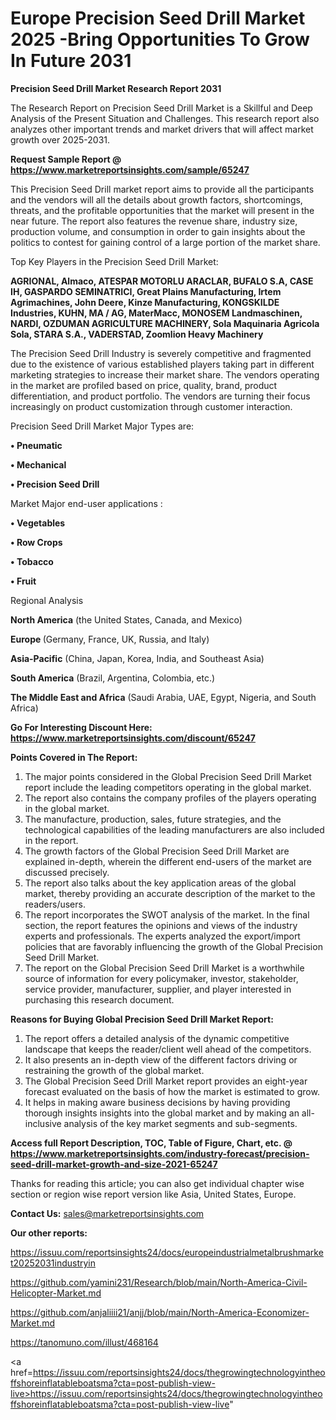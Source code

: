 # Europe Precision Seed Drill Market 2025 -Bring Opportunities To Grow In Future 2031

<strong>Precision Seed Drill Market Research Report 2031</strong>

The Research Report on Precision Seed Drill Market is a Skillful and Deep Analysis of the Present Situation and Challenges. This research report also analyzes other important trends and market drivers that will affect market growth over 2025-2031.

<strong>Request Sample Report @ <a href=https://www.marketreportsinsights.com/sample/65247>https://www.marketreportsinsights.com/sample/65247</a></strong>

This Precision Seed Drill market report aims to provide all the participants and the vendors will all the details about growth factors, shortcomings, threats, and the profitable opportunities that the market will present in the near future. The report also features the revenue share, industry size, production volume, and consumption in order to gain insights about the politics to contest for gaining control of a large portion of the market share.

Top Key Players in the Precision Seed Drill Market:

<strong>AGRIONAL, Almaco, ATESPAR MOTORLU ARACLAR, BUFALO S.A, CASE IH, GASPARDO SEMINATRICI, Great Plains Manufacturing, Irtem Agrimachines, John Deere, Kinze Manufacturing, KONGSKILDE Industries, KUHN, MA / AG, MaterMacc, MONOSEM Landmaschinen, NARDI, OZDUMAN AGRICULTURE MACHINERY, Sola Maquinaria Agricola Sola, STARA S.A., VADERSTAD, Zoomlion Heavy Machinery</strong>

The Precision Seed Drill Industry is severely competitive and fragmented due to the existence of various established players taking part in different marketing strategies to increase their market share. The vendors operating in the market are profiled based on price, quality, brand, product differentiation, and product portfolio. The vendors are turning their focus increasingly on product customization through customer interaction.

Precision Seed Drill Market Major Types are:

<strong>• Pneumatic

• Mechanical

• Precision Seed Drill</strong>

Market Major end-user applications :

<strong>• Vegetables

• Row Crops

• Tobacco

• Fruit</strong>

Regional Analysis

</u><strong><b>North America</b></strong> (the United States, Canada, and Mexico)

<strong><b>Europe </b></strong>(Germany, France, UK, Russia, and Italy)

<strong><b>Asia-Pacific</b></strong> (China, Japan, Korea, India, and Southeast Asia)

<strong><b>South America</b></strong> (Brazil, Argentina, Colombia, etc.)

<strong><b>The Middle East and Africa</b></strong> (Saudi Arabia, UAE, Egypt, Nigeria, and South Africa)

<strong>Go For Interesting Discount Here: <a href=https://www.marketreportsinsights.com/discount/65247>https://www.marketreportsinsights.com/discount/65247</a></strong>

<strong>Points Covered in The Report:</strong>
<ol>
  <li>The major points considered in the Global Precision Seed Drill Market report include the leading competitors operating in the global market.</li>
  <li>The report also contains the company profiles of the players operating in the global market.</li>
  <li>The manufacture, production, sales, future strategies, and the technological capabilities of the leading manufacturers are also included in the report.</li>
  <li>The growth factors of the Global Precision Seed Drill Market are explained in-depth, wherein the different end-users of the market are discussed precisely.</li>
  <li>The report also talks about the key application areas of the global market, thereby providing an accurate description of the market to the readers/users.</li>
  <li>The report incorporates the SWOT analysis of the market. In the final section, the report features the opinions and views of the industry experts and professionals. The experts analyzed the export/import policies that are favorably influencing the growth of the Global Precision Seed Drill Market.</li>
  <li>The report on the Global Precision Seed Drill Market is a worthwhile source of information for every policymaker, investor, stakeholder, service provider, manufacturer, supplier, and player interested in purchasing this research document.</li>
</ol>
<strong>Reasons for Buying Global Precision Seed Drill Market Report:</strong>

<ol>
  <li>The report offers a detailed analysis of the dynamic competitive landscape that keeps the reader/client well ahead of the competitors.</li>
  <li>It also presents an in-depth view of the different factors driving or restraining the growth of the global market.</li>
  <li>The Global Precision Seed Drill Market report provides an eight-year forecast evaluated on the basis of how the market is estimated to grow.</li>
  <li>It helps in making aware business decisions by having providing thorough insights insights into the global market and by making an all-inclusive analysis of the key market segments and sub-segments.</li>
</ol>
<strong>Access full Report Description, TOC, Table of Figure, Chart, etc. @ <a href=https://www.marketreportsinsights.com/industry-forecast/precision-seed-drill-market-growth-and-size-2021-65247>https://www.marketreportsinsights.com/industry-forecast/precision-seed-drill-market-growth-and-size-2021-65247</a></strong>


Thanks for reading this article; you can also get individual chapter wise section or region wise report version like Asia, United States, Europe.

<strong>Contact Us:</strong>
sales@marketreportsinsights.com

<strong>Our other reports:</strong>

<a href=https://issuu.com/reportsinsights24/docs/europeindustrialmetalbrushmarket20252031industryin>https://issuu.com/reportsinsights24/docs/europeindustrialmetalbrushmarket20252031industryin</a>

<a href=https://github.com/yamini231/Research/blob/main/North-America-Civil-Helicopter-Market.md>https://github.com/yamini231/Research/blob/main/North-America-Civil-Helicopter-Market.md</a>

<a href=https://github.com/anjaliiii21/anjj/blob/main/North-America-Economizer-Market.md>https://github.com/anjaliiii21/anjj/blob/main/North-America-Economizer-Market.md</a>

<a href=https://tanomuno.com/illust/468164>https://tanomuno.com/illust/468164</a>

<a href=https://issuu.com/reportsinsights24/docs/thegrowingtechnologyintheoffshoreinflatableboatsma?cta=post-publish-view-live>https://issuu.com/reportsinsights24/docs/thegrowingtechnologyintheoffshoreinflatableboatsma?cta=post-publish-view-live</a>"
